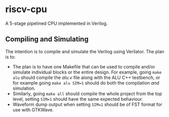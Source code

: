 # riscv-cpu
A 5-stage pipelined CPU implemented in Verilog.

## Compiling and Simulating
The intention is to compile and simulate the Verilog using Verilator. The plan is to:
- The plan is to have one Makefile that can be used to compile and/or simulate individual blocks or the entire design. For example, going `make alu` should compile the _alu.v_ file along with the ALU C++ testbench, or for example going `make alu SIM=1` should do both the compilation *and* simulation.
- Similarly, going `make all` should compile the whole project from the top level, setting `SIM=1` should have the same expected behaviour.
- Waveform dump output when setting `SIM=1` should be of FST format for use with GTKWave.
